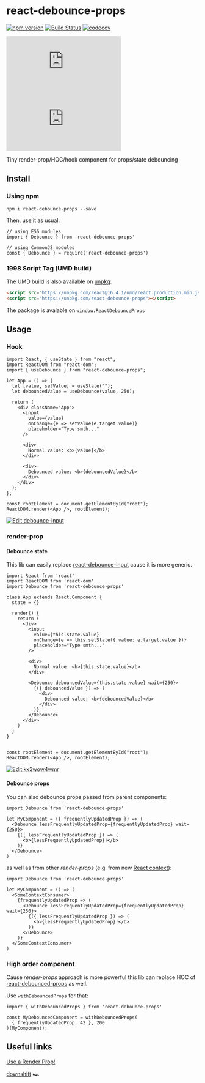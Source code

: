 # react-debounce-props
[![npm version](https://badge.fury.io/js/react-debounce-props.svg)](https://badge.fury.io/js/react-debounce-props)
[![Build Status](https://travis-ci.com/kitos/react-debounce-props.svg?branch=master)](https://travis-ci.com/kitos/react-debounce-props)
[![codecov](https://codecov.io/gh/kitos/react-debounce-props/branch/master/graph/badge.svg)](https://codecov.io/gh/kitos/react-debounce-props)

[![npm bundle size (minified)](http://img.badgesize.io/https://unpkg.com/react-debounce-props@1.0.0/dist/umd/react-debounce-props.js?style=for-the-badge)](https://unpkg.com/react-debounce-props@1.0.0/dist/umd/react-debounce-props.js)
[![npm bundle size (minified + gzip)](http://img.badgesize.io/https://unpkg.com/react-debounce-props@1.0.0/dist/umd/react-debounce-props.js?compression=gzip&label=gzip%20size&style=for-the-badge)](https://unpkg.com/react-debounce-props@1.0.0/dist/umd/react-debounce-props.js)

Tiny render-prop/HOC/hook component for props/state debouncing

## Install

### Using npm

`npm i react-debounce-props --save`

Then, use it as usual:

```JS
// using ES6 modules
import { Debounce } from 'react-debounce-props'

// using CommonJS modules
const { Debounce } = require('react-debounce-props') 
```

### 1998 Script Tag (UMD build)

The UMD build is also available on [unpkg](https:/unpkg.com):

```HTML
<script src="https://unpkg.com/react@16.4.1/umd/react.production.min.js"></script>
<script src="https://unpkg.com/react-debounce-props"></script>
```

The package is avalable on `window.ReactDebounceProps`

## Usage

### Hook

```JS
import React, { useState } from "react";
import ReactDOM from "react-dom";
import { useDebounce } from "react-debounce-props";

let App = () => {
  let [value, setValue] = useState("");
  let debouncedValue = useDebounce(value, 250);

  return (
    <div className="App">
      <input
        value={value}
        onChange={e => setValue(e.target.value)}
        placeholder="Type smth..."
      />

      <div>
        Normal value: <b>{value}</b>
      </div>

      <div>
        Debounced value: <b>{debouncedValue}</b>
      </div>
    </div>
  );
};

const rootElement = document.getElementById("root");
ReactDOM.render(<App />, rootElement);
```

[![Edit debounce-input](https://codesandbox.io/static/img/play-codesandbox.svg)](https://codesandbox.io/s/0483602w5l?autoresize=1&hidenavigation=1)

### render-prop

#### Debounce state

This lib can easily replace [react-debounce-input](https://github.com/nkbt/react-debounce-input) cause it is more generic.

```JS
import React from 'react'
import ReactDOM from 'react-dom'
import Debounce from 'react-debounce-props'

class App extends React.Component {
  state = {}

  render() {
    return (
      <div>
        <input
          value={this.state.value}
          onChange={e => this.setState({ value: e.target.value })}
          placeholder="Type smth..."
        />

        <div>
          Normal value: <b>{this.state.value}</b>
        </div>

        <Debounce debouncedValue={this.state.value} wait={250}>
          {({ debouncedValue }) => (
            <div>
              Debounced value: <b>{debouncedValue}</b>
            </div>
          )}
        </Debounce>
      </div>
    )
  }
}


const rootElement = document.getElementById("root");
ReactDOM.render(<App />, rootElement);
```

[![Edit kx3wow4wmr](https://codesandbox.io/static/img/play-codesandbox.svg)](https://codesandbox.io/s/kx3wow4wmr?autoresize=1&fontsize=13&hidenavigation=1&moduleview=1)

#### Debounce props

You can also debounce props passed from parent components:

```JS
import Debounce from 'react-debounce-props'

let MyComponent = ({ frequentlyUpdatedProp }) => (
  <Debounce lessFrequentlyUpdatedProp={frequentlyUpdatedProp} wait={250}>
    {({ lessFrequentlyUpdatedProp }) => (
      <b>{lessFrequentlyUpdatedProp}!</b>
    )}
  </Debounce>
)
```

as well as from other *render-props* (e.g. from new [React context](https://reactjs.org/docs/context.html#consumer)):

```JS
import Debounce from 'react-debounce-props'

let MyComponent = () => (
  <SomeContextConsumer>
    {frequentlyUpdatedProp => (
      <Debounce lessFrequentlyUpdatedProp={frequentlyUpdatedProp} wait={250}>
        {({ lessFrequentlyUpdatedProp }) => (
          <b>{lessFrequentlyUpdatedProp}!</b>
        )}
      </Debounce>
    )}
  </SomeContextConsumer>
)
```

### High order component

Cause *render-props* approach is more powerful this lib can replace HOC of [react-debounced-props](https://github.com/saltycrane/react-debounced-props) as well.

Use `withDebouncedProps` for that:

```JS
import { withDebouncedProps } from 'react-debounce-props'

const MyDebouncedComponent = withDebouncedProps(
  { frequentlyUpdatedProp: 42 }, 200
)(MyComponent);
```

## Useful links

[Use a Render Prop!](https://cdb.reacttraining.com/use-a-render-prop-50de598f11ce)

[downshift](https://github.com/paypal/downshift) 🏎
